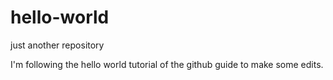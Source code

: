 # hello-world
just another repository

I'm following the hello world tutorial of the github guide
to make some edits. 



